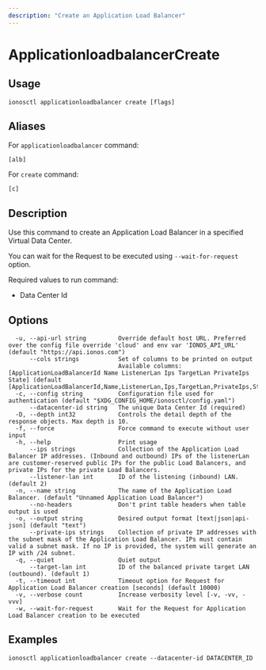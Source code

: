 ```yaml
---
description: "Create an Application Load Balancer"
---
```


# ApplicationloadbalancerCreate

## Usage

```text
ionosctl applicationloadbalancer create [flags]
```

## Aliases

For `applicationloadbalancer` command:

```text
[alb]
```

For `create` command:

```text
[c]
```

## Description

Use this command to create an Application Load Balancer in a specified Virtual Data Center.

You can wait for the Request to be executed using `--wait-for-request` option.

Required values to run command:

* Data Center Id

## Options

```text
  -u, --api-url string         Override default host URL. Preferred over the config file override 'cloud' and env var 'IONOS_API_URL' (default "https://api.ionos.com")
      --cols strings           Set of columns to be printed on output 
                               Available columns: [ApplicationLoadBalancerId Name ListenerLan Ips TargetLan PrivateIps State] (default [ApplicationLoadBalancerId,Name,ListenerLan,Ips,TargetLan,PrivateIps,State])
  -c, --config string          Configuration file used for authentication (default "$XDG_CONFIG_HOME/ionosctl/config.yaml")
      --datacenter-id string   The unique Data Center Id (required)
  -D, --depth int32            Controls the detail depth of the response objects. Max depth is 10.
  -f, --force                  Force command to execute without user input
  -h, --help                   Print usage
      --ips strings            Collection of the Application Load Balancer IP addresses. (Inbound and outbound) IPs of the listenerLan are customer-reserved public IPs for the public Load Balancers, and private IPs for the private Load Balancers.
      --listener-lan int       ID of the listening (inbound) LAN. (default 2)
  -n, --name string            The name of the Application Load Balancer. (default "Unnamed Application Load Balancer")
      --no-headers             Don't print table headers when table output is used
  -o, --output string          Desired output format [text|json|api-json] (default "text")
      --private-ips strings    Collection of private IP addresses with the subnet mask of the Application Load Balancer. IPs must contain valid a subnet mask. If no IP is provided, the system will generate an IP with /24 subnet.
  -q, --quiet                  Quiet output
      --target-lan int         ID of the balanced private target LAN (outbound). (default 1)
  -t, --timeout int            Timeout option for Request for Application Load Balancer creation [seconds] (default 10000)
  -v, --verbose count          Increase verbosity level [-v, -vv, -vvv]
  -w, --wait-for-request       Wait for the Request for Application Load Balancer creation to be executed
```

## Examples

```text
ionosctl applicationloadbalancer create --datacenter-id DATACENTER_ID
```

